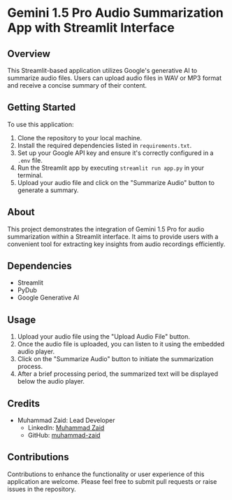 # Gemini 1.5 Pro Audio Summarization App with Streamlit Interface

## Overview
This Streamlit-based application utilizes Google's generative AI to summarize audio files. Users can upload audio files in WAV or MP3 format and receive a concise summary of their content.

## Getting Started
To use this application:
1. Clone the repository to your local machine.
2. Install the required dependencies listed in `requirements.txt`.
3. Set up your Google API key and ensure it's correctly configured in a `.env` file.
4. Run the Streamlit app by executing `streamlit run app.py` in your terminal.
5. Upload your audio file and click on the "Summarize Audio" button to generate a summary.

## About
This project demonstrates the integration of Gemini 1.5 Pro for audio summarization within a Streamlit interface. It aims to provide users with a convenient tool for extracting key insights from audio recordings efficiently.

## Dependencies
- Streamlit
- PyDub
- Google Generative AI

## Usage
1. Upload your audio file using the "Upload Audio File" button.
2. Once the audio file is uploaded, you can listen to it using the embedded audio player.
3. Click on the "Summarize Audio" button to initiate the summarization process.
4. After a brief processing period, the summarized text will be displayed below the audio player.

## Credits
- Muhammad Zaid: Lead Developer
  - LinkedIn: [Muhammad Zaid](https://www.linkedin.com/in/muhammad-zaid1)
  - GitHub: [muhammad-zaid](https://github.com/mzaid295)

## Contributions
Contributions to enhance the functionality or user experience of this application are welcome. Please feel free to submit pull requests or raise issues in the repository.


